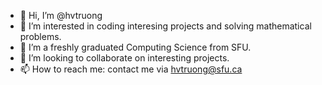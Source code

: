 - 👋 Hi, I’m @hvtruong
- 👀 I’m interested in coding interesing projects and solving mathematical problems.
- 🌱 I’m a freshly graduated Computing Science from SFU.
- 💞️ I’m looking to collaborate on interesting projects.
- 📫 How to reach me: contact me via hvtruong@sfu.ca

<!---
hvtruong/hvtruong is a ✨ special ✨ repository because its `README.md` (this file) appears on your GitHub profile.
You can click the Preview link to take a look at your changes.
--->

